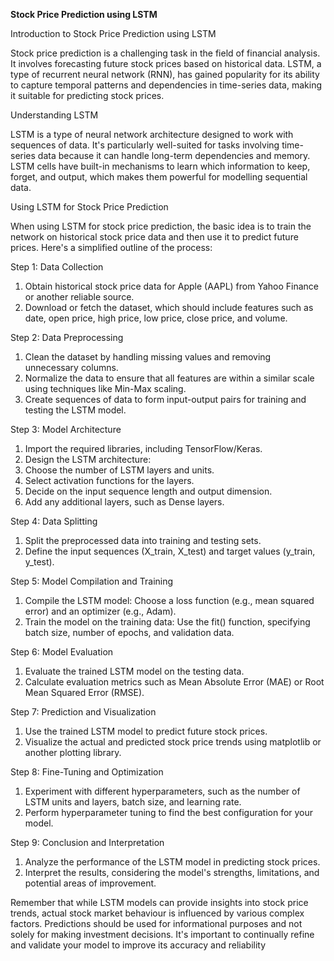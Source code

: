 **Stock Price Prediction using LSTM**


Introduction to Stock Price Prediction using LSTM

Stock price prediction is a challenging task in the field of financial analysis. It involves forecasting future stock prices based on historical data. LSTM, a type of recurrent neural network (RNN), has gained popularity for its ability to capture temporal patterns and dependencies in time-series data, making it suitable for predicting stock prices.

Understanding LSTM

LSTM is a type of neural network architecture designed to work with sequences of data. It's particularly well-suited for tasks involving time-series data because it can handle long-term dependencies and memory. LSTM cells have built-in mechanisms to learn which information to keep, forget, and output, which makes them powerful for modelling sequential data.

Using LSTM for Stock Price Prediction

When using LSTM for stock price prediction, the basic idea is to train the network on historical stock price data and then use it to predict future prices. Here's a simplified outline of the process:

Step 1: Data Collection

1. Obtain historical stock price data for Apple (AAPL) from Yahoo Finance or another reliable source.
2. Download or fetch the dataset, which should include features such as date, open price, high price, low price, close price, and volume.

Step 2: Data Preprocessing

1. Clean the dataset by handling missing values and removing unnecessary columns.
2. Normalize the data to ensure that all features are within a similar scale using techniques like Min-Max scaling.
3. Create sequences of data to form input-output pairs for training and testing the LSTM model.

Step 3: Model Architecture

1. Import the required libraries, including TensorFlow/Keras.
2. Design the LSTM architecture:
3. Choose the number of LSTM layers and units.
4. Select activation functions for the layers.
5. Decide on the input sequence length and output dimension.
6. Add any additional layers, such as Dense layers.

Step 4: Data Splitting

1. Split the preprocessed data into training and testing sets.
2. Define the input sequences (X_train, X_test) and target values (y_train, y_test).

Step 5: Model Compilation and Training

1. Compile the LSTM model:
Choose a loss function (e.g., mean squared error) and an optimizer (e.g., Adam).
2. Train the model on the training data:
Use the fit() function, specifying batch size, number of epochs, and validation data.

Step 6: Model Evaluation

1. Evaluate the trained LSTM model on the testing data.
2. Calculate evaluation metrics such as Mean Absolute Error (MAE) or Root Mean Squared Error (RMSE).

Step 7: Prediction and Visualization

1. Use the trained LSTM model to predict future stock prices.
2. Visualize the actual and predicted stock price trends using matplotlib or another plotting library.

Step 8: Fine-Tuning and Optimization

1. Experiment with different hyperparameters, such as the number of LSTM units and layers, batch size, and learning rate.
2. Perform hyperparameter tuning to find the best configuration for your model.

Step 9: Conclusion and Interpretation

1. Analyze the performance of the LSTM model in predicting stock prices.
2. Interpret the results, considering the model's strengths, limitations, and potential areas of improvement.

   
Remember that while LSTM models can provide insights into stock price trends, actual stock market behaviour is influenced by various complex factors. Predictions should be used for informational purposes and not solely for making investment decisions. It's important to continually refine and validate your model to improve its accuracy and reliability
